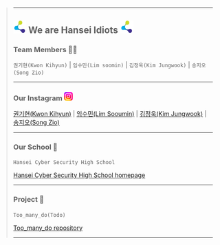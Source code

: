 > ---
> <img src="/imgs/hansei.png" width="30" height="30" alt="insta"></img> **We are Hansei Idiots** <img src="/imgs/hansei.png" width="30" height="30" alt="insta"></img>
> ---
>
> ### Team Members 🧑‍💻
>
> `권기현(Kwon Kihyun)` |
> `임수민(Lim soomin)` |
> `김정욱(Kim Jungwook)` |
> `송지오(Song Zio)`
>
> ---
>
> ### Our Instagram <img src="/imgs/insta.png" width="20" height="20" alt="insta"></img>
>
> [권기현(Kwon Kihyun)](https://www.instagram.com/kl.hyun_/) |
> [임수민(Lim Sooumin)](https://www.instagram.com/1m_daun/) |
> [김정욱(Kim Jungwook)](https://www.instagram.com/co.ivex/) |
> [송지오(Song Zio)](https://www.instagram.com/s0ngz10/)
>
> ---
>
> ### Our School 🏫
>
> `Hansei Cyber Security High School`
> 
> [Hansei Cyber Security High School homepage](https://hansei.sen.hs.kr/index.do)
>
> ---
>
> ### Project 📂
>
> `Too_many_do(Todo)`
>
> [Too_many_do repository](https://github.com/Hansei-Idiots/Too_many_Do_Frontend)
>
> ---
